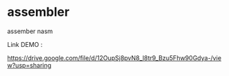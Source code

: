 # assembler
assember nasm

Link DEMO : 

https://drive.google.com/file/d/12OupSj8pvN8_l8tr9_Bzu5Fhw90Gdya-/view?usp=sharing
